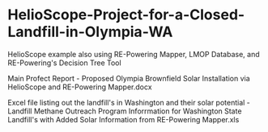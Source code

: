 # HelioScope-Project-for-a-Closed-Landfill-in-Olympia-WA
HelioScope example also using RE-Powering Mapper, LMOP Database, and RE-Powering's Decision Tree Tool

Main Profect Report - Proposed Olympia Brownfield Solar Installation via HelioScope and RE-Powering Mapper.docx

Excel file listing out the landfill's in Washington and their solar potential - Landfill Methane Outreach Program Inforrmation for Washington State Landfill's with Added Solar Information from RE-Powering Mapper.xls

